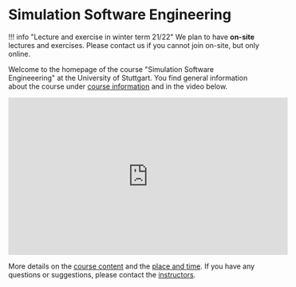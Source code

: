 # Simulation Software Engineering

!!! info "Lecture and exercise in winter term 21/22"
    We plan to have **on-site** lectures and exercises. Please contact us if you cannot join on-site, but only online.

Welcome to the homepage of the course "Simulation Software Engineeering" at the University of Stuttgart. 
You find general information about the course under [course information](course-information.md) and in the video below.

<p align="center">
    <iframe width="560" height="315" src="https://www.youtube.com/embed/1GUVWLSxt2s" title="YouTube video player" frameborder="0" allow="accelerometer; autoplay; clipboard-write; encrypted-media; gyroscope; picture-in-picture" allowfullscreen></iframe>
</p>

More details on the [course content](course-content) and the [place and time](place-and-time.md).
If you have any questions or suggestions, please contact the [instructors](staff.md).
